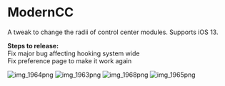# ModernCC
A tweak to change the radii of control center modules. Supports iOS 13.

**Steps to release:**  
Fix major bug affecting hooking system wide  
Fix preference page to make it work again  


![img_1964png](https://user-images.githubusercontent.com/40959576/66708674-295ad380-ed22-11e9-82dc-a5fe0930d873.jpg)
![img_1963png](https://user-images.githubusercontent.com/40959576/66708675-295ad380-ed22-11e9-9918-cb9ddd70280f.jpg)
![img_1968png](https://user-images.githubusercontent.com/40959576/66708676-295ad380-ed22-11e9-8152-c8e6e7e594c2.jpg)
![img_1965png](https://user-images.githubusercontent.com/40959576/66708677-29f36a00-ed22-11e9-8715-7ec3b14d0066.jpg)
